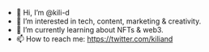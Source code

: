 - 👋 Hi, I’m @kili-d
- 👀 I’m interested in tech, content, marketing & creativity.
- 🌱 I’m currently learning about NFTs & web3.
- 📫 How to reach me: https://twitter.com/kiliand

<!---
kili-d/kili-d is a ✨ special ✨ repository because its `README.md` (this file) appears on your GitHub profile.
You can click the Preview link to take a look at your changes.
--->
